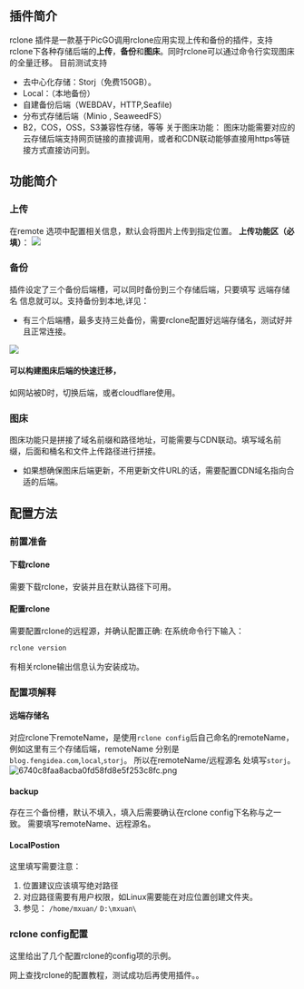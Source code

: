 ## 插件简介
rclone 插件是一款基于PicGO调用rclone应用实现上传和备份的插件，支持rclone下各种存储后端的**上传**，**备份**和**图床**。同时rclone可以通过命令行实现图床的全量迁移。
目前测试支持
+ 去中心化存储：Storj（免费150GB）。
+ Local：（本地备份）
+ 自建备份后端（WEBDAV，HTTP,Seafile)
+ 分布式存储后端（Minio , SeaweedFS）
+ B2，COS，OSS，S3兼容性存储，等等
关于图床功能：
图床功能需要对应的云存储后端支持网页链接的直接调用，或者和CDN联动能够直接用https等链接方式直接访问到。


## 功能简介
### 上传
在remote 选项中配置相关信息，默认会将图片上传到指定位置。
**上传功能区（必填）**：
![](https://link.ap1.storjshare.io/raw/jxl7tkgemjfqomuhhv3epaakfcqq/picgo/picgo/2022/04/ed1aa3373bce454f00fc39abee423a8e.png)

### 备份
插件设定了三个备份后端槽，可以同时备份到三个存储后端，只要填写 远端存储名 信息就可以。支持备份到本地,详见：
+ 有三个后端槽，最多支持三处备份，需要rclone配置好远端存储名，测试好并且正常连接。

![](https://link.ap1.storjshare.io/raw/jxl7tkgemjfqomuhhv3epaakfcqq/picgo/picgo/2022/04/d9cb347e859b567f7d608b4cf9b4e1f9.png)

#### 可以构建图床后端的快速迁移，
如网站被D时，切换后端，或者cloudflare使用。

### 图床
图床功能只是拼接了域名前缀和路径地址，可能需要与CDN联动。填写域名前缀，后面和桶名和文件上传路径进行拼接。
+ 如果想确保图床后端更新，不用更新文件URL的话，需要配置CDN域名指向合适的后端。


## 配置方法

### 前置准备
#### 下载rclone
需要下载rclone，安装并且在默认路径下可用。
#### 配置rclone
需要配置rclone的远程源，并确认配置正确:
在系统命令行下输入：
```Bash
rclone version
```
有相关rclone输出信息认为安装成功。

### 配置项解释

#### 远端存储名
对应rclone下remoteName，是使用`rclone config`后自己命名的remoteName，例如这里有三个存储后端，remoteName 分别是 `blog.fengidea.com`,`local`,`storj`。
所以在remoteName/远程源名 处填写`storj`。
![6740c8faa8acba0fd58fd8e5f253c8fc.png](../_resources/6740c8faa8acba0fd58fd8e5f253c8fc.png)
#### backup
存在三个备份槽，默认不填入，填入后需要确认在rclone config下名称与之一致。
需要填写remoteName、远程源名。

#### LocalPostion
这里填写需要注意：
1. 位置建议应该填写绝对路径
2. 对应路径需要有用户权限，如Linux需要能在对应位置创建文件夹。
3. 参见： `/home/mxuan/`   `D:\mxuan\` 

### rclone config配置
这里给出了几个配置rclone的config项的示例。

网上查找rclone的配置教程，测试成功后再使用插件。。

